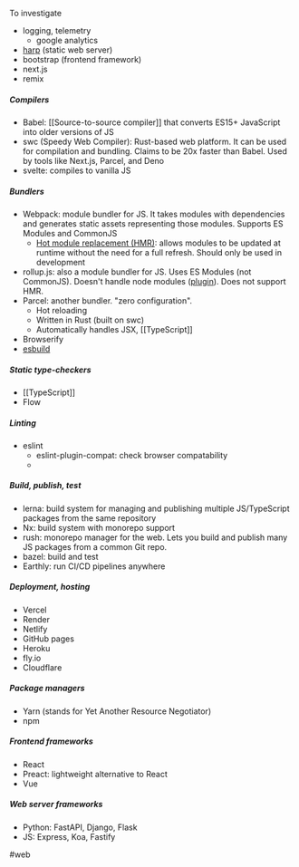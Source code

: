 To investigate
- logging, telemetry
	- google analytics
- [harp](http://harpjs.com/) (static web server)
- bootstrap (frontend framework)
- next.js
- remix


##### Compilers
- Babel: [[Source-to-source compiler]] that converts ES15+ JavaScript into older versions of JS
- swc (Speedy Web Compiler): Rust-based web platform. It can be used for compilation and bundling. Claims to be 20x faster than Babel. Used by tools like Next.js, Parcel, and Deno
- svelte: compiles to vanilla JS


##### Bundlers
- Webpack: module bundler for JS. It takes modules with dependencies and generates static assets representing those modules. Supports ES Modules and CommonJS
	- [Hot module replacement (HMR)](https://webpack.js.org/guides/hot-module-replacement/): allows modules to be updated at runtime without the need for a full refresh. Should only be used in development
- rollup.js: also a module bundler for JS. Uses ES Modules (not CommonJS). Doesn't handle node modules ([plugin](https://www.npmjs.com/package/@rollup/plugin-node-resolve)). Does not support HMR.
- Parcel: another bundler. "zero configuration".
	- Hot reloading
	- Written in Rust (built on swc)
	- Automatically handles JSX, [[TypeScript]]
- Browserify
- [esbuild](https://esbuild.github.io/)


##### Static type-checkers
- [[TypeScript]]
- Flow


##### Linting
- eslint
	- eslint-plugin-compat: check browser compatability
	- 


##### Build, publish, test
- lerna: build system for managing and publishing multiple JS/TypeScript packages from the same repository
- Nx: build system with monorepo support
- rush: monorepo manager for the web. Lets you build and publish many JS packages from a common Git repo.
- bazel: build and test
- Earthly: run CI/CD pipelines anywhere


##### Deployment, hosting
- Vercel
- Render
- Netlify
- GitHub pages
- Heroku
- fly.io
- Cloudflare


##### Package managers
- Yarn (stands for Yet Another Resource Negotiator)
- npm


##### Frontend frameworks
- React
- Preact: lightweight alternative to React
- Vue


##### Web server frameworks
- Python: FastAPI, Django, Flask
- JS: Express, Koa, Fastify

#web


